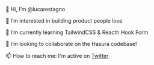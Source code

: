 👋 Hi, I’m @lucarestagno

👀 I’m interested in building product people love

🌱 I’m currently learning TailwindCSS & Reacth Hook Form

💞️ I’m looking to collaborate on the Hasura codebase!

📫 How to reach me: I'm active on [Twitter](https://twitter.com/ikoichi)

<!---
lucarestagno/lucarestagno is a ✨ special ✨ repository because its `README.md` (this file) appears on your GitHub profile.
You can click the Preview link to take a look at your changes.
--->
